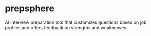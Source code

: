 # prepsphere
AI interview preparation tool that customizes questions based on job profiles and offers feedback on strengths and weaknesses.
